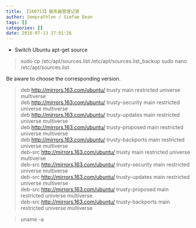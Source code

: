 ```yaml
---
title: 【160713】服务器管理记录
author: Semprathlon / Simfae Dean
tags: []
categories: []
date: 2016-07-13 17:01:26
---
```

- Switch Ubuntu apt-get source
> sudo cp /etc/apt/sources.list /etc/apt/sources.list_backup
> sudo nano /etc/apt/sources.list

  Be aware to choose the corresponding version.

  > deb http://mirrors.163.com/ubuntu/ trusty main restricted universe multiverse  
  > deb http://mirrors.163.com/ubuntu/ trusty-security main restricted universe multiverse  
  > deb http://mirrors.163.com/ubuntu/ trusty-updates main restricted universe multiverse  
  > deb http://mirrors.163.com/ubuntu/ trusty-proposed main restricted universe multiverse  
  > deb http://mirrors.163.com/ubuntu/ trusty-backports main restricted universe multiverse  
  > deb-src http://mirrors.163.com/ubuntu/ trusty main restricted universe multiverse  
  > deb-src http://mirrors.163.com/ubuntu/ trusty-security main restricted universe multiverse  
  > deb-src http://mirrors.163.com/ubuntu/ trusty-updates main restricted universe multiverse  
  > deb-src http://mirrors.163.com/ubuntu/ trusty-proposed main restricted universe multiverse  
  > deb-src http://mirrors.163.com/ubuntu/ trusty-backports main restricted universe multiverse  

> uname -a

